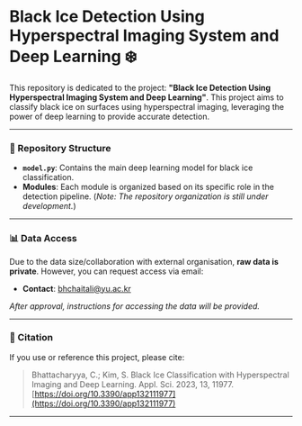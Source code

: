 # Black Ice Detection Using Hyperspectral Imaging System and Deep Learning ❄️

This repository is dedicated to the project: **"Black Ice Detection Using Hyperspectral Imaging System and Deep Learning"**. This project aims to classify black ice on surfaces using hyperspectral imaging, leveraging the power of deep learning to provide accurate detection.

---

### 📁 Repository Structure

- **`model.py`**: Contains the main deep learning model for black ice classification.
- **Modules**: Each module is organized based on its specific role in the detection pipeline. (*Note: The repository organization is still under development.*)

---

### 📊 Data Access

Due to the data size/collaboration with external organisation, **raw data is private**. However, you can request access via email:
- **Contact**: [bhchaitali@yu.ac.kr](mailto:bhchaitali@yu.ac.kr)

*After approval, instructions for accessing the data will be provided.*

---

### 📜 Citation

If you use or reference this project, please cite:

> Bhattacharyya, C.; Kim, S. Black Ice Classification with Hyperspectral Imaging and Deep Learning. Appl. Sci. 2023, 13, 11977.  
> [https://doi.org/10.3390/app132111977](https://doi.org/10.3390/app132111977)

---
